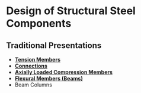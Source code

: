 # Design of Structural Steel Components

## Traditional Presentations

* **[Tension Members](text/tension/tension.html)**
* **[Connections](text/connection/index.html)**
* **[Axially Loaded Compression Members](text/compression/index.html)**
* **[Flexural Members (Beams)](text/flexure/flexure.html)**
* Beam Columns

